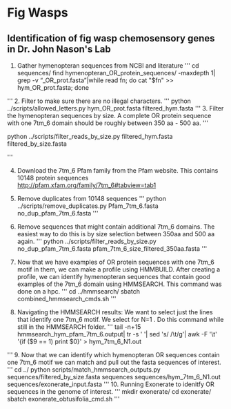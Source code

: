 # Fig Wasps
## Identification of fig wasp chemosensory genes in Dr. John Nason's Lab
1. Gather hymenopteran sequences from NCBI and literature
'''
cd sequences/
find hymenopteran_OR_protein_sequences/ -maxdepth 1| grep -v “_OR_prot.fasta”|while read fn; do cat "$fn" >> hym_OR_prot.fasta; done

'''
2. Filter to make sure there are no illegal characters.
'''
python ../scripts/allowed_letters.py hym_OR_prot.fasta filtered_hym.fasta
'''
3. Filter the hymenopteran sequences by size. A complete OR protein sequence with one 7tm_6 domain should be roughly between 350 aa - 500 aa.
'''

python ../scripts/filter_reads_by_size.py filtered_hym.fasta filtered_by_size.fasta

'''

4. Download the 7tm_6 Pfam family from the Pfam website. This contains 10148 protein sequences  
http://pfam.xfam.org/family/7tm_6#tabview=tab1

5. Remove duplicates from 10148 sequences
'''
python ../scripts/remove_duplicates.py Pfam_7tm_6.fasta no_dup_pfam_7tm_6.fasta
'''
6. Remove sequences that might contain additional 7tm_6 domains. The easiest way to do this is by size selection between 350aa and 500 aa again.
'''
python ../scripts/filter_reads_by_size.py no_dup_pfam_7tm_6.fasta pfam_7tm_6_size_filtered_350aa.fasta
'''
7. Now that we have examples of OR protein sequences with one 7tm_6 motif in them, we can make a profile using HMMBUILD. After creating a profile, we can identify hymenopteran sequences that contain good examples of the 7tm_6 domain using HMMSEARCH. This command was done on a hpc. 
'''
cd ../hmmsearch/
sbatch combined_hmmsearch_cmds.sh
'''
8. Navigating the HMMSEARCH results: We want to select just the lines that identify one 7tm_6 motif. We select for N=1 . Do this command while still in the HMMSEARCH folder.
'''
 tail -n+15 hmmsearch_hym_pfam_7tm_6.output| tr -s ' '| sed 's/ /\t/g'| awk -F '\t' '{if ($9 == 1) print $0}' > hym_7tm_6_N1.out

'''
9. Now that we can identify which hymenopteran OR sequences contain one 7tm_6 motif we can match and pull out the fasta sequences of interest.
'''
cd ../
python scripts/match_hmmsearch_outputs.py sequences/filtered_by_size.fasta sequences sequences/hym_7tm_6_N1.out sequences/exonerate_input.fasta
'''
10. Running Exonerate to idenitfy OR sequences in the genome of interest.
'''
mkdir exonerate/
cd exonerate/
sbatch exonerate_obtusifolia_cmd.sh
'''

